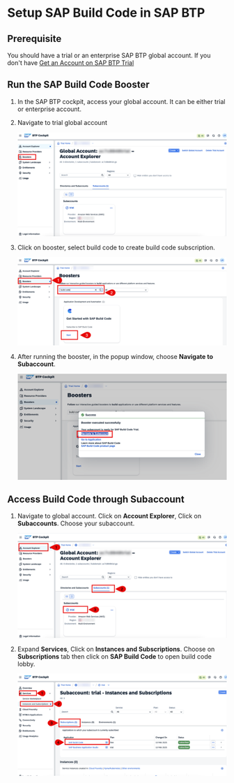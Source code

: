 # Setup SAP Build Code in SAP BTP

##  Prerequisite 

You should have a trial or an enterprise SAP BTP global account. If you don't have [Get an Account on SAP BTP Trial](https://developers.sap.com/tutorials/hcp-create-trial-account..html)

## Run the SAP Build Code Booster

1. In the SAP BTP cockpit, access your global account. It can be either trial or enterprise account.

2. Navigate to trial global account
    
    ![btp GA](../images/setup-build-code/btp-booster-GA.png)

3. Click on booster, select build code to create build code subscription.

    ![booster](../images/setup-build-code/booster.png)

4. After running the booster, in the popup window, choose **Navigate to Subaccount**.

    ![successful booster](../images/setup-build-code/booster-confirm.png)

## Access Build Code through Subaccount

1. Navigate to global account. Click on **Account Explorer**, Click on **Subaccounts**. Choose your subaccount.

    ![btp GA](../images/setup-build-code/btp-GA.png)

2. Expand **Services**, Click on **Instances and Subscriptions**. Choose on **Subscriptions** tab then click on **SAP Build Code** to open build code lobby.

    ![btp subaccount](../images/setup-build-code/btp-subaccount.png)

